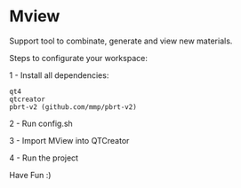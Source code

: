# Mview
Support tool to combinate, generate and view new materials.

Steps to configurate your workspace:

1 - Install all dependencies:

    qt4
    qtcreator
    pbrt-v2 (github.com/mmp/pbrt-v2)

2 - Run config.sh

3 - Import MView into QTCreator

4 - Run the project

Have Fun :)
